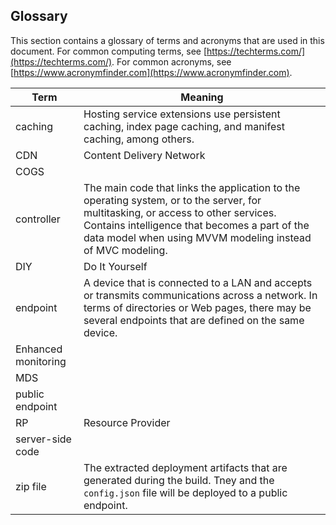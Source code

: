 <a name="glossary"></a>
## Glossary

 This section contains a glossary of terms and acronyms that are used in this document. For common computing terms, see [https://techterms.com/](https://techterms.com/). For common acronyms, see [https://www.acronymfinder.com](https://www.acronymfinder.com).

| Term                  | Meaning |
| ---                   | --- |
| caching               | Hosting service extensions use persistent caching, index page caching, and manifest caching, among others. |
| CDN                   | Content Delivery Network | 
| COGS                  | | 
| controller            | The main code that links the application to the operating system, or to the server, for   multitasking, or access to other services. Contains intelligence that becomes a part of the data model when using MVVM modeling instead of MVC modeling. |
| DIY                   | Do It Yourself |
| endpoint              | A device that is connected to a LAN and accepts or transmits communications across a network. In terms of directories or Web pages, there may be several endpoints that are defined on the same device. |
| Enhanced monitoring   | 
| MDS                   |  | 
| public endpoint       | |
| RP                    | Resource Provider |
| server-side code      | |
| zip file              | The extracted deployment artifacts that are generated during the build.  Tney and the  `config.json` file will be deployed to a public endpoint.  |